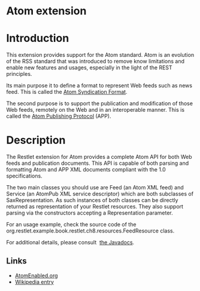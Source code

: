 Atom extension
==============

Introduction
============

This extension provides support for the Atom standard. Atom is an
evolution of the RSS standard that was introduced to remove know
limitations and enable new features and usages, especially in the light
of the REST principles.

Its main purpose it to define a format to represent Web feeds such as
news feed. This is called the [Atom Syndication
Format](http://web.archive.org/web/20111014100533/http://www.atomenabled.org/developers/syndication/atom-format-spec.php).

The second purpose is to support the publication and modification of
those Web feeds, remotely on the Web and in an interoperable manner.
This is called the [Atom Publishing
Protocol](http://web.archive.org/web/20111014100533/http://www.atomenabled.org/developers/protocol/atom-protocol-spec.php)
(APP).

Description
===========

The Restlet extension for Atom provides a complete Atom API for both Web
feeds and publication documents. This API is capable of both parsing and
formatting Atom and APP XML documents compliant with the 1.0
specifications.

The two main classes you should use are Feed (an Atom XML feed) and
Service (an AtomPub XML service descriptor) which are both subclasses of
SaxRepresentation. As such instances of both classes can be directly
returned as representation of your Restlet resources. They also support
parsing via the constructors accepting a Representation parameter.

For an usage example, check the source code of the
org.restlet.example.book.restlet.ch8.resources.FeedResource class.

For additional details, please consult  [the
Javadocs](http://web.archive.org/web/20111014100533/http://www.restlet.org/documentation/2.1/jse/ext/org/restlet/ext/atom/package-summary.html).

Links
-----

-   [AtomEnabled.org](http://web.archive.org/web/20111014100533/http://www.atomenabled.org/)
-   [Wikipedia
    entry](http://web.archive.org/web/20111014100533/http://en.wikipedia.org/wiki/Atom_%28standard%29)

